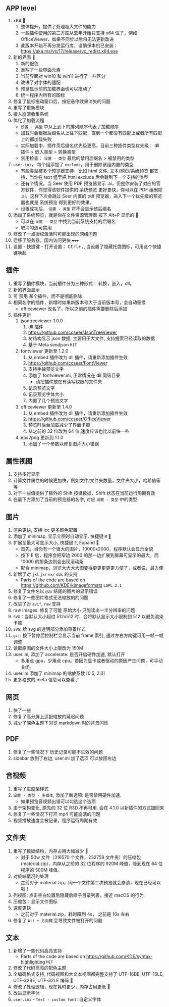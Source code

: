 ## APP level

1. x64 🥇
    1. 整体提升，提供了处理超大文件的能力
    2. 一些插件使用的第三方库从去年开始只支持 x64 位了，例如 OfficeViewer，如果不同步以后将无法更新改进
    3. 此版本开始不再分发运行库，请确保本机已安装：https://aka.ms/vs/17/release/vc_redist.x64.exe
2. 新的界面 🥇
    1. 新的配色
    2. 重写了一些界面元素
    3. 当前界面对 win10 和 win11 进行了一些区分
    4. 改进了对字体的适配
    5. 预览显示前的加载界面也可以拖动了
    6. 统一程序内所有的图标
3. 修复了鼠标拖动窗口后，按钮悬停效果消失的问题
4. 重写了更新模块
5. 接入崩溃收集系统
6. 优化了加载流程
    - `设置 - 类型` 中从上到下的排列顺序代表了加载顺序
    - 加载时会根据后缀名从上往下匹配，直到一个都没有匹配上或者所有匹配上的都加载失败
    - 实际加载中，插件页后缀名优先级更高，目前三种插件类型优先级： dll 插件 > 嵌入类型 > 转换类型
    - 禁用检查： `设置 - 类型` 最后的禁用后缀名 > 被禁用的类型
7. `user.ini`， 每个组添加了 `exclude`，用于删除该组内置的类型
    - 有些类型被多个预览器支持，比如 html 文件, 文本/网页/系统预览 都支持，当你在 text 组里把 html exclude 后会跳到下一个支持的类型
    - 还有个情况，当 Seer 使用 PDF 预览器显示 .ai，但是你安装了对应的官方软件，你觉得该软件提供的 系统预览 更好更快，你可以在 PDF 组删除 .ai，这样下次会跳过 Seer 内置的 pdf 预览器，进入下一个优先级的预览器也就是 系统预览 得到更好的效果。
    - 设置成功后， `设置 - 类型` 将不会显示该后缀名
8. 添加了系统预览，就是你在文件资源管理器 按下 Alt+P 显示的 🥇
    - 可以在 `设置 - 类型` 中找到当前系统支持的后缀名
    - 取消勾选可禁用
9.  修改了一点授权激活时可能出现的网络问题
10. 迁移了服务器，国内访问更快 `❤❤❤`
11. 设置 - 快捷键 - 打开设置： <kbd>Ctrl+,</kbd>, 当设置了隐藏托盘图标，可用这个快捷键唤起

## 插件

1. 重写了插件模块，当前插件分为三种形式： 转换，嵌入，dll。
2. 新的界面显示
3. 可 禁用 某个插件，而不是彻底删除
4. 相同名字的插件，新增时如果新版本号大于当前版本号，会自动替换
    - officeviewer 改名了，所以之前的插件需要删除后添加
5. 插件更新
    1. jsontreeviewer-1.0.0
        1. dll 插件
        2. https://github.com/ccseer/JsonTreeViewer
        3. 树结构显示 json 数据, 主要用于大文件, 支持搜索已经读取的数据
        4. 基于 Meta simdjson `MIT`
    2. fontviewer 更新至 1.2.0
        1. 从 embed 插件改为 dll 插件，请重新添加插件生效
        2. https://github.com/ccseer/FontViewer
        3. 支持手输预览文字
        4. 添加了 fontviewer.ini, 正常情况在 dll 同级目录
            - 请把插件放在有读写权限的文件夹
        5. 记录预览文字
        6. 记录预览字体大小
        7. 内置了几个预览文字
    1. officeviewer 更新至 1.4.0
        1. 从 embed 插件改为 dll 插件，请重新添加插件生效
        2. https://github.com/ccseer/OfficeViewer
        3. 预览时后台加载减少了界面卡顿
        4. 从之前的 32 位改为 64 位,速度应该也比以前快一些
    2. eps2png 更新到 1.1.0
        1. 添加了一个参数以修复图片大小错误

## 属性视图

1. 支持多行显示
2. 计算文件属性的时候更加快，例如文件/文件夹数量，文件夹大小，哈希值等等
3. 对于一些值提供了额外的 Shift 按键数据，Shift 状态在当前运行周期有效
4. 在最下方添加了当前的预览器的名字, 对应 `设置 - 类型` 中的类型

## 图片

1. 渲染更快, 支持 icc 更多颜色配置
2. 添加了 minimap, 显示全图时自动显示. 快捷键 `M` 🥇
3. 扩展至最大可显示大小, 快捷键 `E`, Expand 🥇
    - 首先，当你有一个很大的图片，10000x2000，程序默认会显示全貌
    - 按下 E 后，程序会把窄边 2000 的那一边扩展到屏幕可显示的最大，而 10000 的那条边则会出现滚动条
    - 配合 minimap，浏览大大大大图变得更更更更更方便了，或者说，最方便
4. 新增了对 `jxl` `jxr` `exr` `dds` 的支持
    - Parts of the code are based on https://github.com/KDE/kimageformats `LGPL 2.1`
5. 修复了文件名以 `@2x` 结尾的图片的显示错误
6. 修复了一些图片格式无法缩放的的问题
7. 改进了对 `avif`, `raw` 支持
8. raw images: 修复了可能 原始大小 只能读出一半分辨率的问题
9. `SVG`：当默认大小超过 512x512 时，会将默认显示大小限制到 512 以避免渲染卡顿
10. `SVG`: 给 svg 的透明部分添加背景样式
11. `gif`: 按下暂停后控制栏会显示当前 frame 索引, 通过左右方向键可用一帧一帧调整
13. 读取原图的文件大小上限改为 150M
14. user.ini, 添加了 accelerate: 是否开启硬件加速, 默认打开
    - 多用点 gpu，少用点 cpu。若因为显卡或者驱动的原因产生问题，可手动关闭。
15. user.ini 添加了 minimap 的缩放系数 [0.5, 2.0]
16. 更多格式的 meta 信息可以查看了

## 网页

1. 快了一些
2. 修复了高分屏上适配缩放的延迟问题
3. 减少了深色主题下浏览 markdown 时的背景闪烁

## PDF

1. 修复了一些情况下 历史记录可能不生效的问题
2. sidebar 放到了右边, user.ini 加了选项 可以放回左边

## 音视频

1. 重写了进度条样式
2. `设置 - 类型 - 多媒体`, 添加了新选项: 是否禁用硬件加速.
    - 如果预览音视频出错可以勾选这个选项
3. 由于架构变化, 原先的 32 位 R3D 不再可用. 会在 4.1.0 以新插件的方式加回来
4. 修复了一些情况下打开 mp4 可能崩溃的问题
5. 视频播放速度会被记录，程序运行周期有效

## 文件夹

1. 重写了数据结构，内存占用大幅减少 🥇
    - 对于 50w 文件（316570 个文件，232759 文件夹）的压缩包(material.zip)，内存从之前的 32 位程序的 920M 峰值，降到现在 64 位程序的 500M 峰值。
2. 对极端情况的处理
    - 之前对于 material.zip，同一个文件第二次预览就会崩溃，现在已经可以啦！
3. 列视图: 点击空白位置后隐藏后续子目录列表，接近 macOS 的行为
4. 压缩包：显示文件图标
5. 速度更快
    - 之前对于 material.zip，耗时降到 4s， 之前是 16s 左右
6. 修复了 `Alt + 方向键` 会导致文件被打开的问题

## 文本

1. 新增了一些代码高亮支持
    - Parts of the code are based on https://github.com/KDE/syntax-highlighting `MIT`
2. 修改了代码高亮的配色主题
3. 全编码格式支持, 代码视图和大文本视图都完整支持了 UTF-16BE, UTF-16LE, UTF-32BE, UTF-32LE 编码 🥇
4. 修改了处理逻辑，现在耗时更少，内存占用更低 🥇
5. 改进显示字体
6. `user.ini` - `Text - custom font`: 自定义字体
